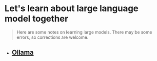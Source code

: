 # Let's learn about large language model together

> Here are some notes on learning large models. There may be some errors, so corrections are welcome.

- ## [Ollama](./Ollama/Ollama.md)
